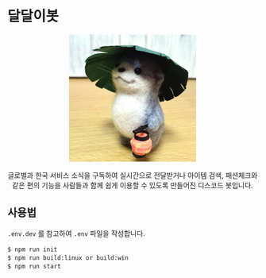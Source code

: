 # 달달이봇

<p align="center">
  <a href="" target="blank"><img src="./images/daldalee.png" width="256" alt="Daldalee Logo" /></a>
</p>
<p align="center">글로벌과 한국 서비스 소식을 구독하여 실시간으로 전달받거나 아이템 검색, 패션체크와 같은 편의 기능을 사람들과 함께 쉽게 이용할 수 있도록 만들어진 디스코드 봇입니다.</p>

## 사용법

`.env.dev` 를 참고하여 `.env` 파일을 작성합니다.

```bash
$ npm run init
$ npm run build:linux or build:win
$ npm run start
```
